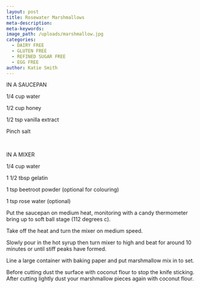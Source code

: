 ```yaml
---
layout: post
title: Rosewater Marshmallows
meta-description:
meta-keywords:
image_path: /uploads/marshmallow.jpg
categories:
  - DAIRY FREE
  - GLUTEN FREE
  - REFINED SUGAR FREE
  - EGG FREE
author: Katie Smith
---
```


IN A SAUCEPAN&nbsp;

1/4 cup water

1/2 cup honey&nbsp;

1/2 tsp vanilla extract&nbsp;

Pinch salt

&nbsp;

IN A MIXER

1/4 cup water

1 1/2 tbsp gelatin

1 tsp beetroot powder (optional for colouring)

1 tsp rose water (optional)

Put the saucepan on medium heat, monitoring with a candy thermometer bring up to soft ball stage (112 degrees c).

Take off the heat and turn the mixer on medium speed.

Slowly pour in the hot syrup then turn mixer to high and beat for around 10 minutes or until stiff peaks have formed.

Line a large container with baking paper and put marshmallow mix in to set.

Before cutting dust the surface with coconut flour to stop the knife sticking. After cutting lightly dust your marshmallow pieces again with coconut flour.